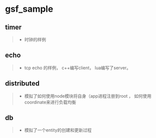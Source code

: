 # gsf_sample

## timer
> * 时钟的样例

## echo
> * tcp echo 的样例， c++编写client， lua编写了server。

## distributed
> * 模拟了如何使用node模块将自身（app进程注册到root ， 如何使用coordinate来进行负载均衡

## db
> * 模拟了一个entity的创建和更新过程
